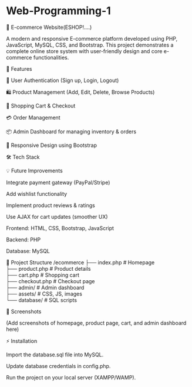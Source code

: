 # Web-Programming-1
🛒 E-commerce Website(ESHOP!....)

A modern and responsive E-commerce platform developed using PHP, JavaScript, MySQL, CSS, and Bootstrap.
This project demonstrates a complete online store system with user-friendly design and core e-commerce functionalities.

🚀 Features

🔐 User Authentication (Sign up, Login, Logout)

🛍️ Product Management (Add, Edit, Delete, Browse Products)

🛒 Shopping Cart & Checkout

💳 Order Management

📦 Admin Dashboard for managing inventory & orders

📱 Responsive Design using Bootstrap

🛠️ Tech Stack

💡 Future Improvements

Integrate payment gateway (PayPal/Stripe)

Add wishlist functionality

Implement product reviews & ratings

Use AJAX for cart updates (smoother UX)

Frontend: HTML, CSS, Bootstrap, JavaScript

Backend: PHP

Database: MySQL

📂 Project Structure
/ecommerce
 ├── index.php          # Homepage  
 ├── product.php        # Product details  
 ├── cart.php           # Shopping cart  
 ├── checkout.php       # Checkout page  
 ├── admin/             # Admin dashboard  
 ├── assets/            # CSS, JS, images  
 └── database/          # SQL scripts

📸 Screenshots

(Add screenshots of homepage, product page, cart, and admin dashboard here)

⚡ Installation

Import the database.sql file into MySQL.

Update database credentials in config.php.

Run the project on your local server (XAMPP/WAMP).
